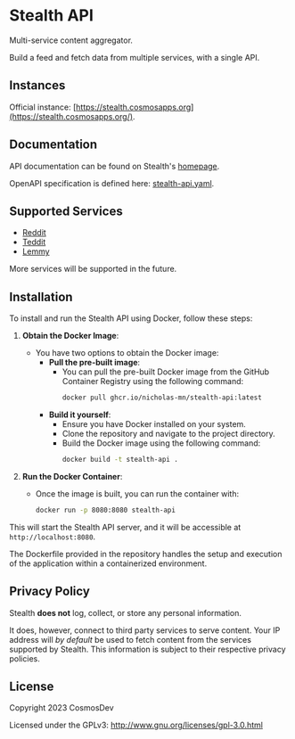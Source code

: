 # Stealth API

Multi-service content aggregator.

Build a feed and fetch data from multiple services, with a single API.

## Instances

Official instance: [https://stealth.cosmosapps.org](https://stealth.cosmosapps.org/).

## Documentation

API documentation can be found on Stealth's [homepage](https://stealth.cosmosapps.org).

OpenAPI specification is defined here: [stealth-api.yaml](/server/src/main/resources/stealth-api.yaml).

## Supported Services

- [Reddit](https://www.reddit.com/)
- [Teddit](https://teddit.net/)
- [Lemmy](https://join-lemmy.org/)

More services will be supported in the future.

## Installation

To install and run the Stealth API using Docker, follow these steps:

1. **Obtain the Docker Image**:
   - You have two options to obtain the Docker image:
     - **Pull the pre-built image**:
       - You can pull the pre-built Docker image from the GitHub Container Registry using the following command:
         ```bash
         docker pull ghcr.io/nicholas-mn/stealth-api:latest
         ```
     - **Build it yourself**:
       - Ensure you have Docker installed on your system.
       - Clone the repository and navigate to the project directory.
       - Build the Docker image using the following command:
         ```bash
         docker build -t stealth-api .
         ```

2. **Run the Docker Container**:
   - Once the image is built, you can run the container with:
     ```bash
     docker run -p 8080:8080 stealth-api
     ```

This will start the Stealth API server, and it will be accessible at `http://localhost:8080`.

The Dockerfile provided in the repository handles the setup and execution of the application within a containerized environment.

## Privacy Policy

Stealth **does not** log, collect, or store any personal information.

It does, however, connect to third party services to serve content. Your IP address will _by default_ be used to fetch content from the services supported by Stealth. This information is subject to their respective privacy policies.

## License

Copyright 2023 CosmosDev

Licensed under the GPLv3: http://www.gnu.org/licenses/gpl-3.0.html
